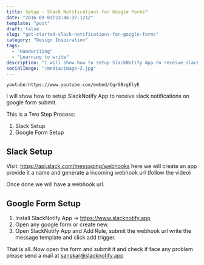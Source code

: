 ```yaml
---
title: Setup - Slack Notifications for Google Forms™
date: "2016-09-01T23:46:37.121Z"
template: "post"
draft: false
slug: "get-started-slack-notifications-for-google-forms"
category: "Design Inspiration"
tags:
  - "Handwriting"
  - "Learning to write"
description: "I will show how to setup SlackNotify App to receive slack notifications on google form submit."
socialImage: "/media/image-2.jpg"
---
```


`youtube:https://www.youtube.com/embed/CgrSBzgElyE`

I will show how to setup SlackNotify App to receive slack notifications on google form submit.

This is a Two Step Process:

1. Slack Setup
2. Google Form Setup

## Slack Setup

Visit: https://api.slack.com/messaging/webhooks here we will create an app provide it a name and generate a incoming webhook url (follow the video)

Once done we will have a webhook url.

## Google Form Setup

1. Install SlackNotify App → https://www.slacknotify.app
2. Open any google form or create new.
3. Open SlackNotify App and Add Rule, submit the webhook url write the message template and click add trigger.

That is all. Now open the form and submit it and check if face any problem please send a mail at sanskar@slacknotify.app
